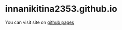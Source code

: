 # innanikitina2353.github.io

You can visit site on [github pages](https://github.com/innanikitina2353.github.io)